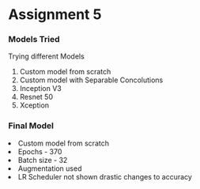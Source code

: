 
<h1> Assignment 5 </h1>

<h3> Models Tried </h3>
Trying different Models
<ol>
  <li>Custom model from scratch</li>
  <li>Custom model with Separable Concolutions</li>
  <li>Inception V3</li>
  <li>Resnet 50</li>
  <li>Xception</li>
</ol>  
 
<h3> Final Model </h3>
  <li>Custom model from scratch</li>
  <li>Epochs - 370</li>
  <li>Batch size - 32</li>
  <li>Augmentation used</li>
  <li> LR Scheduler not shown drastic changes to accuracy </li>



  
